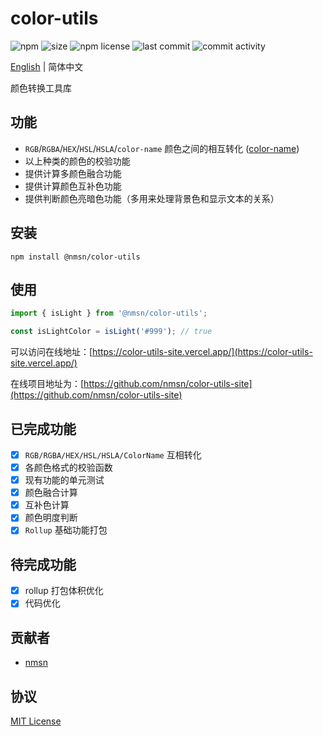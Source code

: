 # color-utils

![npm](https://img.shields.io/npm/v/@nmsn/color-utils)
![size](https://img.shields.io/bundlephobia/min/@nmsn/color-utils)
![npm license](https://img.shields.io/npm/l/@nmsn/utils)
![last commit](https://img.shields.io/github/last-commit/nmsn/color-utils)
![commit activity](https://img.shields.io/github/commit-activity/y/nmsn/color-utils)

[English](./README.md) | 简体中文

颜色转换工具库

## 功能

- `RGB`/`RGBA`/`HEX`/`HSL`/`HSLA`/`color-name` 颜色之间的相互转化 ([color-name]((https://github.com/colorjs/color-name)))
- 以上种类的颜色的校验功能
- 提供计算多颜色融合功能
- 提供计算颜色互补色功能
- 提供判断颜色亮暗色功能（多用来处理背景色和显示文本的关系）

## 安装

```
npm install @nmsn/color-utils
```

## 使用

```js
import { isLight } from '@nmsn/color-utils';

const isLightColor = isLight('#999'); // true
```

可以访问在线地址：[https://color-utils-site.vercel.app/](https://color-utils-site.vercel.app/)

在线项目地址为：[https://github.com/nmsn/color-utils-site](https://github.com/nmsn/color-utils-site)

## 已完成功能

- [x] `RGB/RGBA/HEX/HSL/HSLA/ColorName` 互相转化
- [x] 各颜色格式的校验函数
- [x] 现有功能的单元测试
- [x] 颜色融合计算
- [x] 互补色计算
- [x] 颜色明度判断
- [x] `Rollup` 基础功能打包

## 待完成功能

- [x] rollup 打包体积优化
- [x] 代码优化

## 贡献者

- [nmsn](https://github.com/nmsn)

## 协议

[MIT License](https://github.com/nmsn/color-utils/blob/main/LICENSE)
